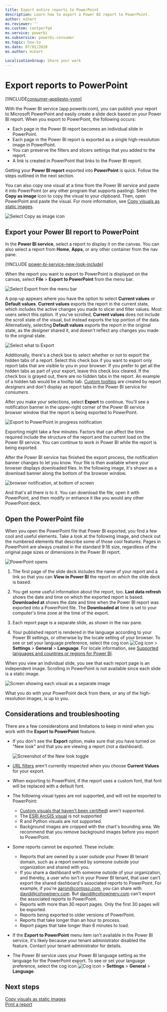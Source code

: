 ```yaml
---
title: Export entire reports to PowerPoint
description: Learn how to export a Power BI report to PowerPoint.
author: mihart
ms.reviewer: ''
ms.custom: contperfq4 
ms.service: powerbi
ms.subservice: powerbi-consumer
ms.topic: how-to
ms.date: 07/01/2020
ms.author: mihart

LocalizationGroup: Share your work
---
```

# Export reports to PowerPoint

[!INCLUDE[consumer-appliesto-yynn](../includes/consumer-appliesto-yynn.md)]


With the Power BI service (app.powerbi.com), you can publish your report to Microsoft PowerPoint and easily create a slide deck based on your Power BI report. When you export to PowerPoint, the following occurs:

* Each page in the Power BI report becomes an individual slide in PowerPoint.
* Each page in the Power BI report is exported as a single high-resolution image in PowerPoint.
* You can preserve the filters and slicers settings that you added to the report.
* A link is created in PowerPoint that links to the Power BI report.

Getting your **Power BI report** exported into **PowerPoint** is quick. Follow the steps outlined in the next section.

You can also copy one visual at a time from the Power BI service and paste it into PowerPoint (or any other program that supports pasting). Select the **Copy as image** icon to copy the visual to your clipboard. Then, open PowerPoint and paste the visual. For more information, see [Copy visuals as static images](../visuals/power-bi-visualization-copy-paste.md).

![Select Copy as image icon](media/end-user-powerpoint/power-bi-copy.png)

## Export your Power BI report to PowerPoint
In the **Power BI service**, select a report to display it on the canvas. You can also select a report from **Home**, **Apps**, or any other container from the nav pane.

[!INCLUDE [power-bi-service-new-look-include](../includes/power-bi-service-new-look-include.md)]

When the report you want to export to PowerPoint is displayed on the canvas, select **File** > **Export to PowerPoint** from the menu bar.

![Select Export from the menu bar](media/end-user-powerpoint/power-bi-export.png)

A pop-up appears where you have the option to select **Current values** or **Default values**. **Current values** exports the report in the current state, which includes the active changes you made to slicer and filter values.  Most users select this option. If you've scrolled, **Current values** does not include the scroll state of the visual, but instead exports the top portion of the data. Alternatively, selecting **Default values** exports the report in the original state, as the *designer* shared it, and doesn't reflect any changes you made to the original state.

![Select what to Export](media/end-user-powerpoint/power-bi-current-values.png)
 
Additionally, there's a check box to select whether or not to export the hidden tabs of a report. Select this check box if you want to export only report tabs that are visible to you in your browser. If you prefer to get all the hidden tabs as part of your export, leave this check box cleared. If the check box is grayed out, there are no hidden tabs in the report. An example of a hidden tab would be a tooltip tab. [Custom tooltips](../create-reports/desktop-tooltips.md) are created by report *designers* and don't display as report tabs in the Power BI service for *consumers*. 

After you make your selections, select **Export** to continue. You'll see a notification banner in the upper-right corner of the Power BI service browser window that the report is being exported to PowerPoint. 



![Export to PowerPoint in progress notification](media/end-user-powerpoint/power-bi-export-progress.png)

Exporting might take a few minutes. Factors that can affect the time required include the structure of the report and the current load on the Power BI service. You can continue to work in Power BI while the report is being exported.

After the Power BI service has finished the export process, the notification banner changes to let you know. Your file is then available where your browser displays downloaded files. In the following image, it's shown as a download banner along the bottom of the browser window.

![browser notification, at bottom of screen](media/end-user-powerpoint/power-bi-browsers.png)

And that's all there is to it. You can download the file, open it with PowerPoint, and then modify or enhance it like you would any other PowerPoint deck.

## Open the PowerPoint file
When you open the PowerPoint file that Power BI exported, you find a few cool and useful elements. Take a look at the following image, and check out the numbered elements that describe some of those cool features. Pages in PowerPoint are always created in the standard 9:16 size, regardless of the original page sizes or dimensions in the Power BI report.

![PowerPoint opens](media/end-user-powerpoint/power-bi-powerpoint-numbered.png)

1. The first page of the slide deck includes the name of your report and a link so that you can **View in Power BI** the report on which the slide deck is based.
2. You get some useful information about the report, too. **Last data refresh** shows the date and time on which the exported report is based. **Downloaded at** shows the date and time when the Power BI report was exported into a PowerPoint file. The **Downloaded at** time is set to your computer's time zone at the time of the export.


3. Each report page is a separate slide, as shown in the nav pane. 
4. Your published report is rendered in the language according to your Power BI settings, or otherwise by the locale setting of your browser. To see or set your language preference, select the cog icon ![Cog icon](media/end-user-powerpoint/power-bi-settings-icon.png) > **Settings** > **General** > **Language**. For locale information, see [Supported languages and countries or regions for Power BI](../fundamentals/supported-languages-countries-regions.md).


When you view an individual slide, you see that each report page is an independent image. Scrolling in PowerPoint is not available since each slide is a static image.

![Screen showing each visual as a separate image](media/end-user-powerpoint/power-bi-images.png)

What you do with your PowerPoint deck from there, or any of the high-resolution images, is up to you.

## Considerations and troubleshooting
There are a few considerations and limitations to keep in mind when you work with the **Export to PowerPoint** feature.
 

* If you don't see the **Export** option, make sure that you have turned on "New look" and that you are viewing a report (not a dashboard).

    ![Screenshot of the New look toggle](media/end-user-powerpoint/power-bi-new-look.png)

* [URL filters](../collaborate-share/service-url-filters.md) aren't currently respected when you choose **Current Values** for your export.

* When exporting to PowerPoint, if the report uses a custom font, that font will be replaced with a default font.

* The following visual types are not supported, and will not be exported to PowerPoint:
   - [Custom visuals that haven't been certified](../developer/visuals/power-bi-custom-visuals-certified.md)) aren't supported. 
   - The [ESRI ArcGIS visual](../visuals/power-bi-visualizations-arcgis.md) is not supported
   - R and Python visuals are not supported.
   - Background images are cropped with the chart's bounding area. We recommend that you remove background images before you export to PowerPoint.

* Some reports cannot be exported. These include:
    - Reports that are owned by a user outside your Power BI tenant domain, such as a report owned by someone outside your organization and shared with you.
    - If you share a dashboard with someone outside of your organization, and thereby, a user who isn't in your Power BI tenant, that user can't export the shared dashboard's associated reports to PowerPoint. For example, if you're aaron@contoso.com, you can share with david@cohowinery.com. But david@cohowinery.com can't export the associated reports to PowerPoint.
    - Reports with more than 30 report pages. Only the first 30 pages will be exported.
    - Reports being exported to older versions of PowerPoint.
    - Reports that take longer than an hour to process. 
    - Report pages that take longer than 6 minutes to load. 

* If the **Export to PowerPoint** menu item isn't available in the Power BI service, it's likely because your tenant administrator disabled the feature. Contact your tenant administrator for details.
* The Power BI service uses your Power BI language setting as the language for the PowerPoint export. To see or set your language preference, select the cog icon ![Cog icon](media/end-user-powerpoint/power-bi-settings-icon.png) > **Settings** > **General** > **Language**.



## Next steps
[Copy visuals as static images](../visuals/power-bi-visualization-copy-paste.md)    
[Print a report](end-user-print.md)
